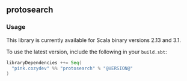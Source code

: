 ## protosearch

### Usage

This library is currently available for Scala binary versions 2.13 and 3.1.

To use the latest version, include the following in your `build.sbt`:

```scala
libraryDependencies ++= Seq(
  "pink.cozydev" %% "protosearch" % "@VERSION@"
)
```
